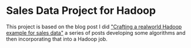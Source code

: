 # Sales Data Project for Hadoop
This project is based on the blog post I did ["Crafting a realworld Hadoop example for sales data"](http://dataissexy.wordpress.com/2013/10/20/crafting-a-realworld-hadoop-example-for-sales-data-part-1/) a series of posts developing some algorithms and then incorporating that into a Hadoop job.


